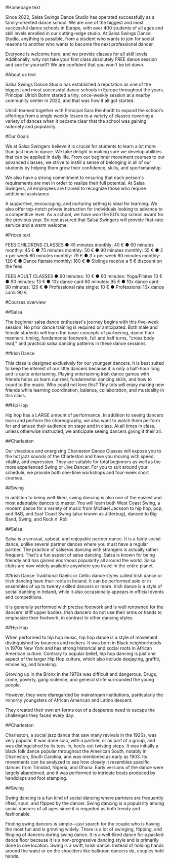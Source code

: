 #Homepage text

Since 2022, Salsa Swings Dance Studio has operated successfully as a family-oriented dance school. We are one of the biggest and most successful dance schools in Europe, with over 400 students of all ages and skill levels enrolled in our cutting-edge studio. At Salsa Swings Dance Studio, anything is possible, from a student who wants to join for social reasons to another who wants to become the next professional dancer.

Everyone is welcome here, and we provide classes for all skill levels. Additionally, why not take your first class absolutely FREE dance session and see for yourself? We are confident that you won't be let down.


#About us text

Salsa Swings Dance Studio has established a reputation as one of the biggest and most successful dance schools in Europe throughout the years. Principal Ulrich Bohm started a tiny, once-weekly session at a nearby community center in 2022, and that was how it all got started.

Ulrich teamed together with Principal Sara Reinhardt to expand the school's offerings from a single weekly lesson to a variety of classes covering a variety of dances when it became clear that the school was gaining notoriety and popularity.

#Our Goals

We at Salsa Swingers believe it is crucial for students to learn a lot more than just how to dance. We take delight in making sure we develop abilities that can be applied in daily life. From our beginner movement courses to our advanced classes, we strive to instill a sense of belonging in all of our students by helping them grow their confidence, skills, and sportsmanship.

We also have a strong commitment to ensuring that each person's requirements are met in order to realize their full potential. At Salsa Swingers, all employees are trained to recognize those who require additional assistance.

A supportive, encouraging, and nurturing setting is ideal for learning. We also offer top-notch private instruction for individuals looking to advance to a competitive level. As a school, we have won the EU’s top school award for the previous year. So rest assured that Salsa Swingers will provide first-rate service and a warm welcome.


#Prices text

FEES CHILDRENS CLASSES
●	45 minutes monthly: 40 €
●	60 minutes monthly: 45 €
●	75 minutes monthly: 50 €
●	90 minutes monthly: 55 €
●	2 x per week 60 minutes monthly: 79 €
●	3 x per week 60 minutes monthly: 120 €
●	Dance flatrate monthly: 180 €
●	Siblings receive a 5 € discount on the fees

FEES ADULT CLASSES
●	60 minutes: 10 €
●	60 minutes: Yoga/Pilates 13 €
●	90 minutes: 13 €
●	10x dance card 60 minutes: 95 €
●	10x dance card 90 minutes: 120 €
●	Professional rate single: 10 €
●	Professional 10x dance card: 90 €


#Courses overview

##Salsa

The beginner salsa dance enthusiast's journey begins with this five-week session. No prior dance training is required or anticipated. Both male and female students will learn the basic concepts of partnering, dance floor manners, timing, fundamental footwork, full and half turns, "cross body lead," and practical salsa dancing patterns in these dance sessions.


##Irish Dance

This class is designed exclusively for our youngest dancers. It is best suited to keep the interest of our little dancers because it is only a half-hour long and is quite entertaining. Playing entertaining Irish dance games with friends helps us learn our reel, fundamental dancing skills, and how to count to the music. Who could not love this? Tiny tots will enjoy making new friends while learning coordination, balance, collaboration, and musicality in this class.


##Hip Hop

Hip hop has a LARGE amount of performance. In addition to seeing dancers learn and perform the choreography, we also want to watch them perform for and amuse their audience on stage and in class. At all times in class, unless otherwise instructed, we anticipate seeing dancers giving it their all.


##Charleston

Our vivacious and energizing Charleston Dance Classes will expose you to the hot jazz sounds of the Charleston and have you moving with speed, vitality, and expression. They are suitable for total beginners as well as the more experienced Swing or Jive Dancer. For you to suit around your schedule, we provide both one-time workshops and four-week short courses.

##Swing

In addition to being well-liked, swing dancing is also one of the easiest and most adaptable dances to master. You will learn both West Coast Swing, a modern dance for a variety of music from Michael Jackson to hip hop, pop, and R&B, and East Coast Swing (also known as Jitterbug), danced to Big Band, Swing, and Rock n' Roll.



##Salsa 

Salsa is a sensual, upbeat, and enjoyable partner dance. It is a fairly social dance, unlike several partner dances where you must have a regular partner. The practice of salseros dancing with strangers is actually rather frequent. That's a fun aspect of salsa dancing. Salsa is known for being friendly and has gained enormous popularity all around the world. Salsa clubs are now widely available anywhere you travel in the entire planet.



##Irish Dance
Traditional Gaelic or Celtic dance styles called Irish dance or Irish dancing have their roots in Ireland. It can be performed solo or in ensembles of up to twenty skilled dancers or more. Irish dance is a style of social dancing in Ireland, while it also occasionally appears in official events and competitions.

It is generally performed with precise footwork and is well renowned for the dancers' stiff upper bodies. Irish dancers do not use their arms or hands to emphasize their footwork, in contrast to other dancing styles.



##Hip Hop

When performed to hip hop music, hip hop dance is a style of movement distinguished by bounces and rockers. It was born in Black neighborhoods in 1970s New York and has strong historical and social roots in African American culture. Contrary to popular belief, hip hop dancing is just one aspect of the larger Hip Hop culture, which also include deejaying, graffiti, emceeing, and breaking.

Growing up in the Bronx in the 1970s was difficult and dangerous. Drugs, crime, poverty, gang violence, and general strife surrounded the young people.

However, they were disregarded by mainstream institutions, particularly the minority youngsters of African American and Latino descent.

They created their own art forms out of a desperate need to escape the challenges they faced every day.


##Charleston

Charleston, a social jazz dance that saw many revivals in the 1920s, was very popular. It was done solo, with a partner, or as part of a group, and was distinguished by its toes-in, heels-out twisting steps. It was initially a black folk dance popular throughout the American South, notably in Charleston, South Carolina, and was mentioned as early as 1903. Its movements can be analyzed to see how closely it resembles specific dances from Trinidad, Nigeria, and Ghana. Early versions of the dance were largely abandoned, and it was performed to intricate beats produced by handclaps and foot stamping.




##Swing

Swing dancing is a fun kind of social dancing where partners are frequently lifted, spun, and flipped by the dancer. Swing dancing is a popularity among social dancers of all ages since it is regarded as both trendy and fashionable.

Finding swing dancers is simple—just search for the couple who is having the most fun and is grinning widely. There is a lot of swinging, flipping, and flinging of dancers during swing dance. It is a well-liked dance for a packed dance floor because it is a non-progressive dancing style and is primarily done in one location. Swing is a swift, brisk dance. Instead of holding hands around the waist or on the shoulders like ballroom dancers do, couples hold hands.


